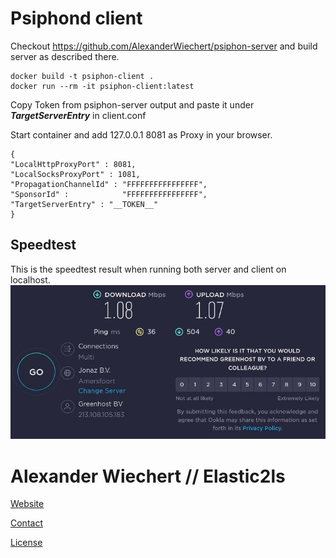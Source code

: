 # Psiphond  client

Checkout https://github.com/AlexanderWiechert/psiphon-server and build server as described there.

```
docker build -t psiphon-client .
docker run --rm -it psiphon-client:latest
```
Copy Token from psiphon-server output and paste it under _**TargetServerEntry**_ in client.conf

Start container and add 127.0.0.1 8081 as Proxy in your browser.

```
{
"LocalHttpProxyPort" : 8081,
"LocalSocksProxyPort" : 1081,
"PropagationChannelId" : "FFFFFFFFFFFFFFFF",
"SponsorId" :            "FFFFFFFFFFFFFFFF",
"TargetServerEntry" : "__TOKEN__"
}
```

## Speedtest
This is the speedtest result when running both server and client on localhost.
![speedtest.jpeg ](speedtest.jpeg )

# Alexander Wiechert // Elastic2ls

[Website](https://www.elastic2ls.com/)

[Contact](info@elastic2ls.com)

[License](https://github.com/AlexanderWiechert/.github/blob/main/LICENSE)
